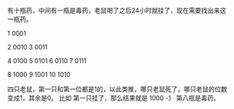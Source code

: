 


有十瓶药，中间有一瓶是毒药，老鼠喝了之后24小时就挂了，现在需要找出来这一瓶药。


1 0001

2 0010
3 0011

4 0100
5 0101
6 0110
7 0111

8 1000
9 1001
10 1010

四只老鼠，第一只和第一位都是1的，以此类推，哪只老鼠死了，哪只老鼠的位数变成1，其余是0。
比如 第一只挂了，那么结果就是  1000  -》 第八瓶是毒药。











